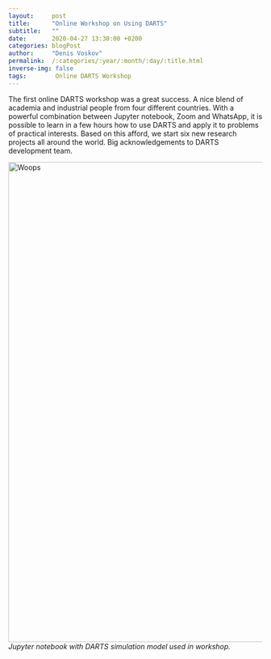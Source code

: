 ```yaml
---
layout:     post
title:      "Online Workshop on Using DARTS"
subtitle:   ""
date:       2020-04-27 13:30:00 +0200
categories: blogPost
author:     "Denis Voskov"
permalink:  /:categories/:year/:month/:day/:title.html
inverse-img: false
tags:        Online DARTS Workshop
---
```

<p> The first online DARTS workshop was a great success. A nice blend of academia and industrial people from four different countries. With a powerful combination between Jupyter notebook, Zoom and WhatsApp, it is possible to learn in a few hours how to use DARTS and apply it to problems of practical interests. Based on this afford, we start six new research projects all around the world. Big acknowledgements to DARTS development team.</p>

<p>
    <img src="{{site.baseurl}}/assets/img/online_workshop.jpg" width="950" alt="Woops">
    <em> Jupyter notebook with DARTS simulation model used in workshop.</em>
</p>
